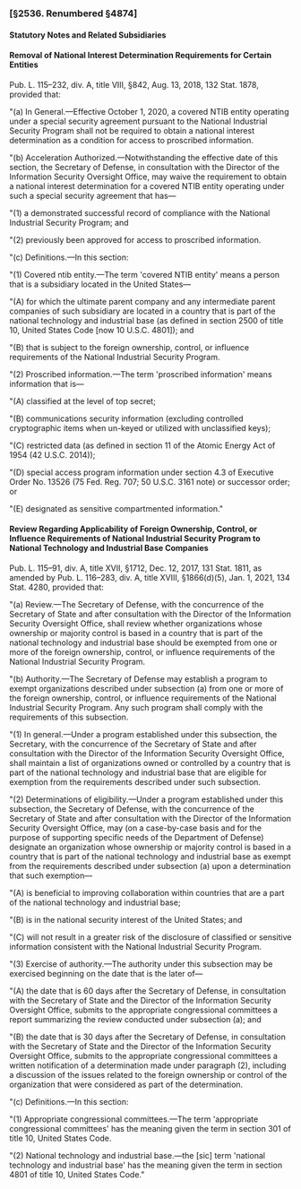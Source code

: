 ### [§2536. Renumbered §4874] ###

#### **Statutory Notes and Related Subsidiaries** ####

#### Removal of National Interest Determination Requirements for Certain Entities ####

Pub. L. 115–232, div. A, title VIII, §842, Aug. 13, 2018, 132 Stat. 1878, provided that:

"(a) In General.—Effective October 1, 2020, a covered NTIB entity operating under a special security agreement pursuant to the National Industrial Security Program shall not be required to obtain a national interest determination as a condition for access to proscribed information.

"(b) Acceleration Authorized.—Notwithstanding the effective date of this section, the Secretary of Defense, in consultation with the Director of the Information Security Oversight Office, may waive the requirement to obtain a national interest determination for a covered NTIB entity operating under such a special security agreement that has—

"(1) a demonstrated successful record of compliance with the National Industrial Security Program; and

"(2) previously been approved for access to proscribed information.

"(c) Definitions.—In this section:

"(1) Covered ntib entity.—The term 'covered NTIB entity' means a person that is a subsidiary located in the United States—

"(A) for which the ultimate parent company and any intermediate parent companies of such subsidiary are located in a country that is part of the national technology and industrial base (as defined in section 2500 of title 10, United States Code [now 10 U.S.C. 4801]); and

"(B) that is subject to the foreign ownership, control, or influence requirements of the National Industrial Security Program.

"(2) Proscribed information.—The term 'proscribed information' means information that is—

"(A) classified at the level of top secret;

"(B) communications security information (excluding controlled cryptographic items when un-keyed or utilized with unclassified keys);

"(C) restricted data (as defined in section 11 of the Atomic Energy Act of 1954 (42 U.S.C. 2014));

"(D) special access program information under section 4.3 of Executive Order No. 13526 (75 Fed. Reg. 707; 50 U.S.C. 3161 note) or successor order; or

"(E) designated as sensitive compartmented information."

#### Review Regarding Applicability of Foreign Ownership, Control, or Influence Requirements of National Industrial Security Program to National Technology and Industrial Base Companies ####

Pub. L. 115–91, div. A, title XVII, §1712, Dec. 12, 2017, 131 Stat. 1811, as amended by Pub. L. 116–283, div. A, title XVIII, §1866(d)(5), Jan. 1, 2021, 134 Stat. 4280, provided that:

"(a) Review.—The Secretary of Defense, with the concurrence of the Secretary of State and after consultation with the Director of the Information Security Oversight Office, shall review whether organizations whose ownership or majority control is based in a country that is part of the national technology and industrial base should be exempted from one or more of the foreign ownership, control, or influence requirements of the National Industrial Security Program.

"(b) Authority.—The Secretary of Defense may establish a program to exempt organizations described under subsection (a) from one or more of the foreign ownership, control, or influence requirements of the National Industrial Security Program. Any such program shall comply with the requirements of this subsection.

"(1) In general.—Under a program established under this subsection, the Secretary, with the concurrence of the Secretary of State and after consultation with the Director of the Information Security Oversight Office, shall maintain a list of organizations owned or controlled by a country that is part of the national technology and industrial base that are eligible for exemption from the requirements described under such subsection.

"(2) Determinations of eligibility.—Under a program established under this subsection, the Secretary of Defense, with the concurrence of the Secretary of State and after consultation with the Director of the Information Security Oversight Office, may (on a case-by-case basis and for the purpose of supporting specific needs of the Department of Defense) designate an organization whose ownership or majority control is based in a country that is part of the national technology and industrial base as exempt from the requirements described under subsection (a) upon a determination that such exemption—

"(A) is beneficial to improving collaboration within countries that are a part of the national technology and industrial base;

"(B) is in the national security interest of the United States; and

"(C) will not result in a greater risk of the disclosure of classified or sensitive information consistent with the National Industrial Security Program.

"(3) Exercise of authority.—The authority under this subsection may be exercised beginning on the date that is the later of—

"(A) the date that is 60 days after the Secretary of Defense, in consultation with the Secretary of State and the Director of the Information Security Oversight Office, submits to the appropriate congressional committees a report summarizing the review conducted under subsection (a); and

"(B) the date that is 30 days after the Secretary of Defense, in consultation with the Secretary of State and the Director of the Information Security Oversight Office, submits to the appropriate congressional committees a written notification of a determination made under paragraph (2), including a discussion of the issues related to the foreign ownership or control of the organization that were considered as part of the determination.

"(c) Definitions.—In this section:

"(1) Appropriate congressional committees.—The term 'appropriate congressional committees' has the meaning given the term in section 301 of title 10, United States Code.

"(2) National technology and industrial base.—the [sic] term 'national technology and industrial base' has the meaning given the term in section 4801 of title 10, United States Code."